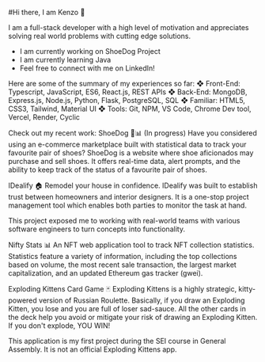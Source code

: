 #Hi there, I am Kenzo 👋

I am a full-stack developer with a high level of motivation and appreciates solving real world problems with cutting edge solutions.

- I am currently working on ShoeDog Project
- I am currently learning Java
- Feel free to connect with me on LinkedIn!

Here are some of the summary of my experiences so far:
❖ Front-End: Typescript, JavaScript, ES6, React.js, REST APIs
❖ Back-End: MongoDB, Express.js, Node.js, Python, Flask, PostgreSQL, SQL
❖ Familiar: HTML5, CSS3, Tailwind, Material UI
❖ Tools: Git, NPM, VS Code, Chrome Dev tool, Vercel, Render, Cyclic

Check out my recent work:
ShoeDog 👟📊 (In progress)
Have you considered using an e-commerce marketplace built with statistical data to track your favourite pair of shoes? ShoeDog is a website where shoe aficionados may purchase and sell shoes. It offers real-time data, alert prompts, and the ability to keep track of the status of a favourite pair of shoes.

IDealify 🏠
Remodel your house in confidence. IDealify was built to establish trust between homeowners and interior designers. It is a one-stop project management tool which enables both parties to monitor the task at hand.

This project exposed me to working with real-world teams with various software engineers to turn concepts into functionality.

Nifty Stats 📊
An NFT web application tool to track NFT collection statistics. Statistics feature a variety of information, including the top collections based on volume, the most recent sale transaction, the largest market capitalization, and an updated Ethereum gas tracker (gwei).

Exploding Kittens Card Game 🃏
Exploding Kittens is a highly strategic, kitty-powered version of Russian Roulette. Basically, if you draw an Exploding Kitten, you lose and you are full of loser sad-sauce. All the other cards in the deck help you avoid or mitigate your risk of drawing an Exploding Kitten. If you don't explode, YOU WIN!

This application is my first project during the SEI course in General Assembly. It is not an official Exploding Kittens app.
